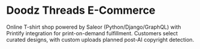 # Doodz Threads E-Commerce
Online T-shirt shop powered by Saleor (Python/Django/GraphQL) with Printify integration for print-on-demand fulfillment. Customers select curated designs, with custom uploads planned post-AI copyright detection.
